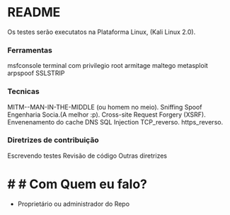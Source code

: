 # README #

Os testes serão executatos na Plataforma Linux, (Kali Linux 2.0).


### Ferramentas ###

 msfconsole
 terminal com privilegio root
 armitage
 maltego
 metasploit
 arpspoof
 SSLSTRIP
 


### Tecnicas ###

MITM--MAN-IN-THE-MIDDLE (ou homem no meio).
Sniffing
Spoof
Engenharia Socia.(A melhor :p).
Cross-site Request Forgery (XSRF).
Envenenamento do cache DNS
SQL Injection
TCP_reverso.
https_reverso.

### Diretrizes de contribuição ###

 Escrevendo testes
 Revisão de código
 Outras diretrizes
 
# # # Com Quem eu falo? ###

* Proprietário ou administrador do Repo